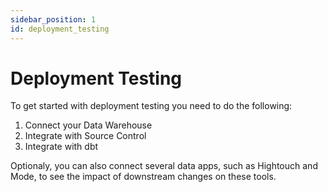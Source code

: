 ```yaml
---
sidebar_position: 1
id: deployment_testing
---
```


# Deployment Testing

To get started with deployment testing you need to do the following:
1. Connect your Data Warehouse
2. Integrate with Source Control
3. Integrate with dbt

Optionaly, you can also connect several data apps, such as Hightouch and Mode, to see the impact of downstream changes on these tools.